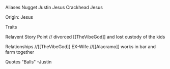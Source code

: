 
Aliases
 Nugget
 Justin
 Jesus
 Crackhead Jesus

Origin: Jesus

Traits
 

Relavent Story Point
// divorced [[TheVibeGod]] and lost custody of the kids 

Relationships
//[[TheVibeGod]]  EX-Wife
//[[Alacramo]] works in bar and farm together

Quotes
"Balls" -Justin